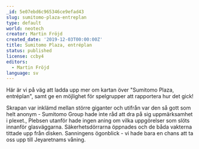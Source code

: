```yaml
---
_id: 5e07ebd6c965346ce9efad43
slug: sumitomo-plaza-entreplan
type: default
world: neotech
creator: Martin Fröjd
created_date: '2019-12-03T00:00:00Z'
title: Sumitomo Plaza, entréplan
status: published
license: ccby4
editors:
  - Martin Fröjd
language: sv
---
```

Här är vi på väg att ladda upp mer om kartan över "Sumitomo Plaza, entréplan", samt ge en möjlighet för spelgrupper att rapportera hur det gick!

Skrapan var inklämd mellan större giganter och utifrån var den så gott som helt anonym - Sumitomo Group hade inte råd att dra på sig uppmärksamhet i plexet., Plebsen utanför hade ingen aning om vilka uppgörelser som slöts innanför glasväggarna. Säkerhetsdörrarna öppnades och de båda vakterna tittade upp från disken. Sanningens ögonblick - vi hade bara en chans att ta oss upp till Jeyaretnams våning.
